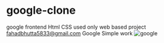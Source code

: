 # google-clone
google frontend Html CSS  used only web based project
fahadbhutta5833@gmail.com
Google Simple work
![google](https://github.com/Fahad584/google-clone/assets/107251127/967af7c8-6957-45e3-97e6-a0a32ae1c395)
